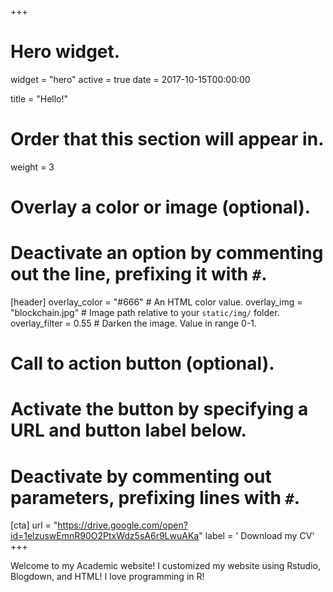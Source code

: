 +++
# Hero widget.
widget = "hero"
active = true
date = 2017-10-15T00:00:00

title = "Hello!"

# Order that this section will appear in.
weight = 3

# Overlay a color or image (optional).
#   Deactivate an option by commenting out the line, prefixing it with `#`.
[header]
  overlay_color = "#666"  # An HTML color value.
  overlay_img = "blockchain.jpg"  # Image path relative to your `static/img/` folder.
  overlay_filter = 0.55  # Darken the image. Value in range 0-1.

# Call to action button (optional).
#   Activate the button by specifying a URL and button label below.
#   Deactivate by commenting out parameters, prefixing lines with `#`.
[cta]
  url = "https://drive.google.com/open?id=1elzuswEmnR90O2PtxWdz5sA6r9LwuAKa"
  label = '<i class="fa fa-download"></i> Download my CV'
+++

Welcome to my Academic website! I customized my website using Rstudio, Blogdown, and HTML! I love programming in R!

